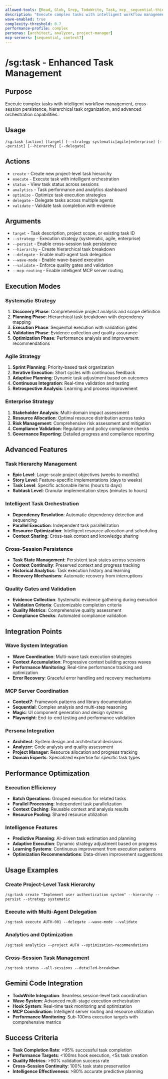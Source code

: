```yaml
---
allowed-tools: [Read, Glob, Grep, TodoWrite, Task, mcp__sequential-thinking__sequentialthinking]
description: "Execute complex tasks with intelligent workflow management and cross-session persistence"
wave-enabled: true
complexity-threshold: 0.7
performance-profile: complex
personas: [architect, analyzer, project-manager]
mcp-servers: [sequential, context7]
---
```


# /sg:task - Enhanced Task Management

## Purpose
Execute complex tasks with intelligent workflow management, cross-session persistence, hierarchical task organization, and advanced orchestration capabilities.

## Usage
```
/sg:task [action] [target] [--strategy systematic|agile|enterprise] [--persist] [--hierarchy] [--delegate]
```

## Actions
- `create` - Create new project-level task hierarchy
- `execute` - Execute task with intelligent orchestration
- `status` - View task status across sessions
- `analytics` - Task performance and analytics dashboard
- `optimize` - Optimize task execution strategies
- `delegate` - Delegate tasks across multiple agents
- `validate` - Validate task completion with evidence

## Arguments
- `target` - Task description, project scope, or existing task ID
- `--strategy` - Execution strategy (systematic, agile, enterprise)
- `--persist` - Enable cross-session task persistence
- `--hierarchy` - Create hierarchical task breakdown
- `--delegate` - Enable multi-agent task delegation
- `--wave-mode` - Enable wave-based execution
- `--validate` - Enforce quality gates and validation
- `--mcp-routing` - Enable intelligent MCP server routing

## Execution Modes

### Systematic Strategy
1. **Discovery Phase**: Comprehensive project analysis and scope definition
2. **Planning Phase**: Hierarchical task breakdown with dependency mapping
3. **Execution Phase**: Sequential execution with validation gates
4. **Validation Phase**: Evidence collection and quality assurance
5. **Optimization Phase**: Performance analysis and improvement recommendations

### Agile Strategy
1. **Sprint Planning**: Priority-based task organization
2. **Iterative Execution**: Short cycles with continuous feedback
3. **Adaptive Planning**: Dynamic task adjustment based on outcomes
4. **Continuous Integration**: Real-time validation and testing
5. **Retrospective Analysis**: Learning and process improvement

### Enterprise Strategy
1. **Stakeholder Analysis**: Multi-domain impact assessment
2. **Resource Allocation**: Optimal resource distribution across tasks
3. **Risk Management**: Comprehensive risk assessment and mitigation
4. **Compliance Validation**: Regulatory and policy compliance checks
5. **Governance Reporting**: Detailed progress and compliance reporting

## Advanced Features

### Task Hierarchy Management
- **Epic Level**: Large-scale project objectives (weeks to months)
- **Story Level**: Feature-specific implementations (days to weeks)
- **Task Level**: Specific actionable items (hours to days)
- **Subtask Level**: Granular implementation steps (minutes to hours)

### Intelligent Task Orchestration
- **Dependency Resolution**: Automatic dependency detection and sequencing
- **Parallel Execution**: Independent task parallelization
- **Resource Optimization**: Intelligent resource allocation and scheduling
- **Context Sharing**: Cross-task context and knowledge sharing

### Cross-Session Persistence
- **Task State Management**: Persistent task states across sessions
- **Context Continuity**: Preserved context and progress tracking
- **Historical Analytics**: Task execution history and learning
- **Recovery Mechanisms**: Automatic recovery from interruptions

### Quality Gates and Validation
- **Evidence Collection**: Systematic evidence gathering during execution
- **Validation Criteria**: Customizable completion criteria
- **Quality Metrics**: Comprehensive quality assessment
- **Compliance Checks**: Automated compliance validation

## Integration Points

### Wave System Integration
- **Wave Coordination**: Multi-wave task execution strategies
- **Context Accumulation**: Progressive context building across waves
- **Performance Monitoring**: Real-time performance tracking and optimization
- **Error Recovery**: Graceful error handling and recovery mechanisms

### MCP Server Coordination
- **Context7**: Framework patterns and library documentation
- **Sequential**: Complex analysis and multi-step reasoning
- **Magic**: UI component generation and design systems
- **Playwright**: End-to-end testing and performance validation

### Persona Integration
- **Architect**: System design and architectural decisions
- **Analyzer**: Code analysis and quality assessment
- **Project Manager**: Resource allocation and progress tracking
- **Domain Experts**: Specialized expertise for specific task types

## Performance Optimization

### Execution Efficiency
- **Batch Operations**: Grouped execution for related tasks
- **Parallel Processing**: Independent task parallelization
- **Context Caching**: Reusable context and analysis results
- **Resource Pooling**: Shared resource utilization

### Intelligence Features
- **Predictive Planning**: AI-driven task estimation and planning
- **Adaptive Execution**: Dynamic strategy adjustment based on progress
- **Learning Systems**: Continuous improvement from execution patterns
- **Optimization Recommendations**: Data-driven improvement suggestions

## Usage Examples

### Create Project-Level Task Hierarchy
```
/sg:task create "Implement user authentication system" --hierarchy --persist --strategy systematic
```

### Execute with Multi-Agent Delegation
```
/sg:task execute AUTH-001 --delegate --wave-mode --validate
```

### Analytics and Optimization
```
/sg:task analytics --project AUTH --optimization-recommendations
```

### Cross-Session Task Management
```
/sg:task status --all-sessions --detailed-breakdown
```

## Gemini Code Integration
- **TodoWrite Integration**: Seamless session-level task coordination
- **Wave System**: Advanced multi-stage execution orchestration
- **Hook System**: Real-time task monitoring and optimization
- **MCP Coordination**: Intelligent server routing and resource utilization
- **Performance Monitoring**: Sub-100ms execution targets with comprehensive metrics

## Success Criteria
- **Task Completion Rate**: >95% successful task completion
- **Performance Targets**: <100ms hook execution, <5s task creation
- **Quality Metrics**: >90% validation success rate
- **Cross-Session Continuity**: 100% task state preservation
- **Intelligence Effectiveness**: >80% accurate predictive planning